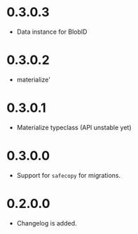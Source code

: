 0.3.0.3
=======

* Data instance for BlobID 

0.3.0.2
=======

* materialize'

0.3.0.1
=======

* Materialize typeclass (API unstable yet)

0.3.0.0
=======

* Support for `safecopy` for migrations.

0.2.0.0
=======

* Changelog is added.
